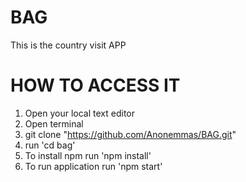 # BAG

This is the country visit APP

# HOW TO ACCESS IT

1. Open your local text editor
2. Open terminal
3. git clone "https://github.com/Anonemmas/BAG.git"
4. run 'cd bag'
5. To install npm run 'npm install'
6. To run application run 'npm start'
